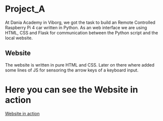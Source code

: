 # Project_A

At Dania Academy in Viborg, we got the task to build an Remote Controlled Raspberry Pi 4 car written in Python. As an web interface we are using HTML, CSS and Flask for communication between the Python script and the local website.


## Website
The website is written in pure HTML and CSS. Later on there where added some lines of JS for sensoring the arrow keys of a keyboard input.

# Here you can see the Website in action
[Website in action](https://user-images.githubusercontent.com/51079728/201973099-726a3812-b655-4f70-8f2e-36f3c03b7a38.mp4)